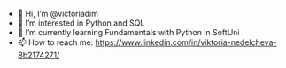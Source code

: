 - 👋 Hi, I’m @victoriadim
- 👀 I’m interested in Python and SQL
- 🌱 I’m currently learning Fundamentals with Python in SoftUni
- 📫 How to reach me: https://www.linkedin.com/in/viktoria-nedelcheva-8b2174271/
